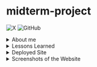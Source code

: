 # midterm-project

![X](https://img.shields.io/badge/X-%23000000.svg?style=for-the-badge&logo=X&logoColor=white)
![GitHub](https://img.shields.io/badge/github-%23121011.svg?style=for-the-badge&logo=github&logoColor=white)

<details close>
<summary>About me</summary>
<li> <a href="twitter.com/DGaberstein" rel="nofollow">Twitter @DGaberstein</a> :shipit:</li>
</details>

<details close>
<summary>Lessons Learned</summary>
There is alot what i have learnd so...
</details>

<details close>
<summary>Deployed Site</summary>
<li> <a href="https://project-midterm.netlify.app" rel="nofollow">Netlify</a> :sunglasses:</li>
</details>

<details close>
<summary>Screenshots of the Website</summary>
<img src="https://myoctocat.com/assets/images/base-octocat.svg" style="width: 250px; height: 300px;">
</details>



